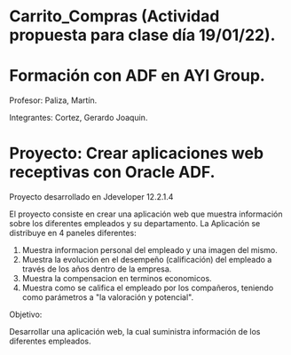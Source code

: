 # Carrito_Compras (Actividad propuesta para clase día 19/01/22).
# Formación con ADF en AYI Group.

Profesor: Paliza, Martín.

Integrantes: Cortez, Gerardo Joaquin.
# Proyecto: Crear aplicaciones web receptivas con Oracle ADF.

Proyecto desarrollado en Jdeveloper 12.2.1.4

El proyecto consiste en crear una aplicación web que muestra información sobre los diferentes empleados y su departamento. La Aplicación se distribuye en 4 paneles diferentes:

1. Muestra informacion personal del empleado y una imagen del mismo.
2.  Muestra la evolución en el desempeño (calificación) del empleado a través de los años dentro de la empresa.
3.  Muestra la compensacion en terminos economicos.
4.  Muestra como se califica el empleado por los compañeros, teniendo como parámetros a "la valoración y potencial". 

Objetivo:

Desarrollar una aplicación web, la cual suministra información de los diferentes empleados.
